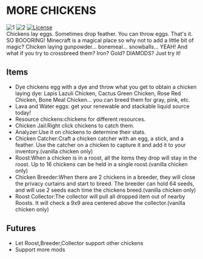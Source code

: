 # MORE CHICKENS  

![1](https://cf.way2muchnoise.eu/full_514639_downloads.svg)
![2]( https://cf.way2muchnoise.eu/versions/MoreChickens.svg)
<a href="https://github.com/cnlimiter/MoreChickens/LICENSE"><img src="https://img.shields.io/github/license/cnlimiter/MoreChickens?style=flat&color=E04E14" alt="License"></a>  
Chickens lay eggs. Sometimes drop feather. You can throw eggs. That's it. SO BOOORING! Minecraft is a magical place so why not to add a little bit of magic? Chicken laying gunpowder... bonemeal... snowballs... YEAH! And what if you try to crossbreed them? Iron? Gold? DIAMODS? Just try it!




## Items
- Dye chickens egg with a dye and throw what you get to obtain a chicken laying dye: Lapis Lazuli Chicken, Cactus Green Chicken, Rose Red Chicken, Bone Meal Chicken... you can breed them for gray, pink, etc.
- Lava and Water eggs: get your renewable and stackable liquid source today!
- Resource chickens:chickens for different resources.
- Chicken Jail:Right click chickens to catch them.
- Analyzer:Use it on chickens to determine their stats.
- Chicken Catcher:Craft a chicken catcher with an egg, a stick, and a feather. Use the catcher on a chicken to capture it and add it to your inventory.(vanilla chicken only)
- Roost:When a chicken is in a roost, all the items they drop will stay in the roost. Up to 16 chickens can be held in a single roost.(vanilla chicken only)
- Chicken Breeder:When there are 2 chickens in a breeder, they will close the privacy curtains and start to breed. The breeder can hold 64 seeds, and will use 2 seeds each time the chickens breed.(vanilla chicken only)
- Roost Collector:The collector will pull all dropped item out of nearby Roosts. It will check a 9x9 area centered above the collector.(vanilla chicken only)

## Futures
- Let Roost,Breeder,Collector support other chickens
- Support more mods